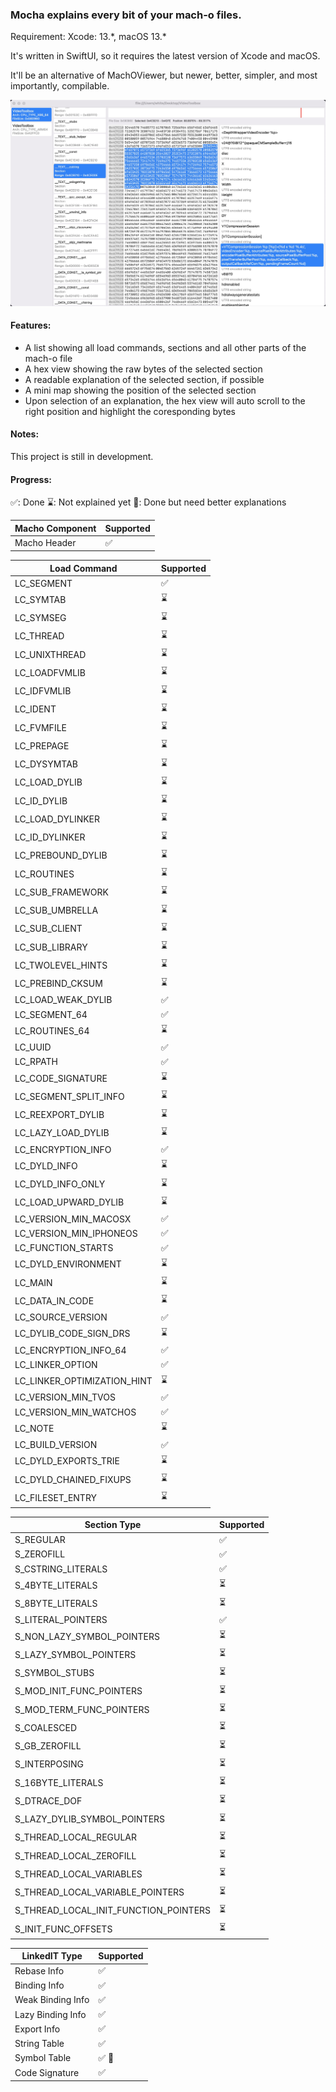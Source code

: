 ### Mocha explains every bit of your mach-o files.

Requirement:
Xcode: 13.\*, macOS 13.\*

It's written in SwiftUI, so it requires the latest version of Xcode and macOS.

It'll be an alternative of MachOViewer, but newer, better, simpler, and most importantly, compilable.

![example](./README_ASSETS/example.jpg)

#### Features:
- A list showing all load commands, sections and all other parts of the mach-o file
- A hex view showing the raw bytes of the selected section
- A readable explanation of the selected section, if possible
- A mini map showing the position of the selected section
- Upon selection of an explanation, the hex view will auto scroll to the right position and highlight the coresponding bytes

#### Notes:
This project is still in development.


#### Progress:

✅: Done
⌛️: Not explained yet
🔨: Done but need better explanations

|  Macho Component   | Supported  |
|  ----  | ----  |
| Macho Header  | ✅ |

|  Load Command   | Supported  |
|  ----  | ----  |
| LC_SEGMENT | ✅ |        
| LC_SYMTAB | ⌛️ |        
| LC_SYMSEG | ⌛️ |        
| LC_THREAD | ⌛️ |        
| LC_UNIXTHREAD | ⌛️ |        
| LC_LOADFVMLIB | ⌛️ |        
| LC_IDFVMLIB | ⌛️ |        
| LC_IDENT | ⌛️ |        
| LC_FVMFILE | ⌛️ |        
| LC_PREPAGE | ⌛️ |        
| LC_DYSYMTAB | ⌛️ |        
| LC_LOAD_DYLIB | ⌛️ |        
| LC_ID_DYLIB | ⌛️ |        
| LC_LOAD_DYLINKER | ⌛️ |        
| LC_ID_DYLINKER | ⌛️ |        
| LC_PREBOUND_DYLIB | ⌛️ |        
| LC_ROUTINES | ⌛️ |        
| LC_SUB_FRAMEWORK | ⌛️ |        
| LC_SUB_UMBRELLA | ⌛️ |        
| LC_SUB_CLIENT | ⌛️ |        
| LC_SUB_LIBRARY | ⌛️ |        
| LC_TWOLEVEL_HINTS | ⌛️ |        
| LC_PREBIND_CKSUM | ⌛️ |        
| LC_LOAD_WEAK_DYLIB | ✅ |        
| LC_SEGMENT_64 | ✅ |        
| LC_ROUTINES_64 | ⌛️ |        
| LC_UUID | ✅ |        
| LC_RPATH | ✅ |        
| LC_CODE_SIGNATURE | ⌛️ |        
| LC_SEGMENT_SPLIT_INFO | ⌛️ |        
| LC_REEXPORT_DYLIB | ⌛️ |        
| LC_LAZY_LOAD_DYLIB | ⌛️ |        
| LC_ENCRYPTION_INFO | ✅ |        
| LC_DYLD_INFO | ⌛️ |        
| LC_DYLD_INFO_ONLY | ⌛️ |        
| LC_LOAD_UPWARD_DYLIB | ⌛️ |        
| LC_VERSION_MIN_MACOSX | ✅ |        
| LC_VERSION_MIN_IPHONEOS | ✅ |        
| LC_FUNCTION_STARTS | ✅ |        
| LC_DYLD_ENVIRONMENT | ⌛️ |        
| LC_MAIN | ⌛️ |        
| LC_DATA_IN_CODE | ⌛️ |        
| LC_SOURCE_VERSION | ✅ |        
| LC_DYLIB_CODE_SIGN_DRS | ⌛️ |        
| LC_ENCRYPTION_INFO_64 | ✅ |        
| LC_LINKER_OPTION | ✅ |        
| LC_LINKER_OPTIMIZATION_HINT | ⌛️ |        
| LC_VERSION_MIN_TVOS | ✅ |        
| LC_VERSION_MIN_WATCHOS | ✅ |        
| LC_NOTE | ⌛️ |        
| LC_BUILD_VERSION | ✅ |        
| LC_DYLD_EXPORTS_TRIE | ⌛️ |        
| LC_DYLD_CHAINED_FIXUPS | ⌛️ |        
| LC_FILESET_ENTRY | ⌛️ |

| Section Type | Supported  |
|  ----  | ----  |
| S_REGULAR | ✅ |
| S_ZEROFILL | ✅ |
| S_CSTRING_LITERALS | ✅ |
| S_4BYTE_LITERALS | ⏳ |
| S_8BYTE_LITERALS | ⏳ |
| S_LITERAL_POINTERS | ✅ |
| S_NON_LAZY_SYMBOL_POINTERS | ⏳ |
| S_LAZY_SYMBOL_POINTERS | ⏳ |
| S_SYMBOL_STUBS | ⏳ |
| S_MOD_INIT_FUNC_POINTERS | ⏳ |
| S_MOD_TERM_FUNC_POINTERS | ⏳ |
| S_COALESCED | ⏳ |
| S_GB_ZEROFILL | ⏳ |
| S_INTERPOSING | ⏳ |
| S_16BYTE_LITERALS | ⏳ |
| S_DTRACE_DOF | ⏳ |
| S_LAZY_DYLIB_SYMBOL_POINTERS | ⏳ |
| S_THREAD_LOCAL_REGULAR | ⏳ |
| S_THREAD_LOCAL_ZEROFILL | ⏳ |
| S_THREAD_LOCAL_VARIABLES | ⏳ |
| S_THREAD_LOCAL_VARIABLE_POINTERS | ⏳ |
| S_THREAD_LOCAL_INIT_FUNCTION_POINTERS | ⏳ |
| S_INIT_FUNC_OFFSETS  | ⏳ |

| LinkedIT Type   | Supported  |
|  ----  | ----  |
| Rebase Info  | ✅ |
| Binding Info  | ✅ |
| Weak Binding Info  | ✅ |
| Lazy Binding Info  | ✅ |
| Export Info  | ✅ |
| String Table  | ✅ |
| Symbol Table  | ✅ 🔨 |
| Code Signature  | ✅ |
